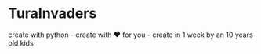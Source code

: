 # TuraInvaders
create with python - 
create with ♥️ for you - 
create in 1 week by an 10 years old kids